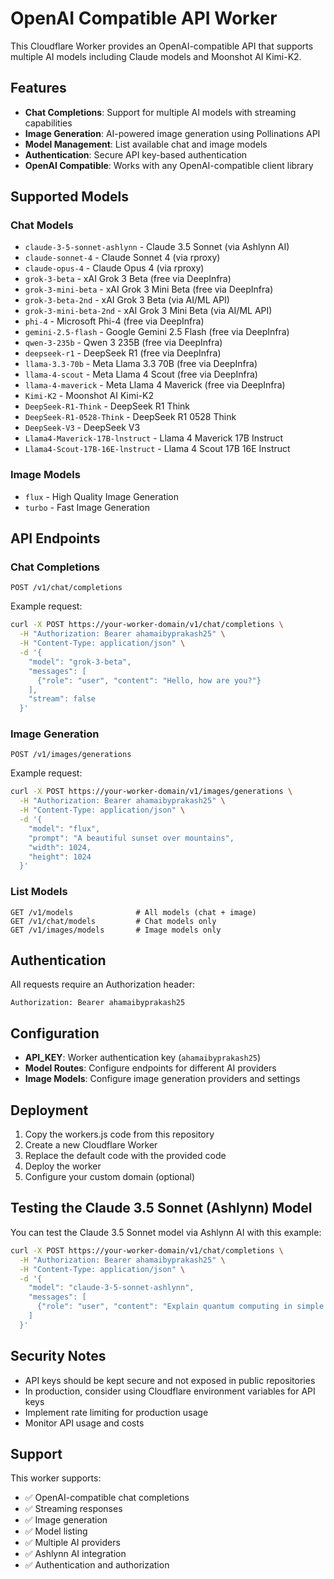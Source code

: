 # OpenAI Compatible API Worker

This Cloudflare Worker provides an OpenAI-compatible API that supports multiple AI models including Claude models and Moonshot AI Kimi-K2.

## Features

- **Chat Completions**: Support for multiple AI models with streaming capabilities
- **Image Generation**: AI-powered image generation using Pollinations API
- **Model Management**: List available chat and image models
- **Authentication**: Secure API key-based authentication
- **OpenAI Compatible**: Works with any OpenAI-compatible client library

## Supported Models

### Chat Models
- `claude-3-5-sonnet-ashlynn` - Claude 3.5 Sonnet (via Ashlynn AI)
- `claude-sonnet-4` - Claude Sonnet 4 (via rproxy)
- `claude-opus-4` - Claude Opus 4 (via rproxy)
- `grok-3-beta` - xAI Grok 3 Beta (free via DeepInfra)
- `grok-3-mini-beta` - xAI Grok 3 Mini Beta (free via DeepInfra)
- `grok-3-beta-2nd` - xAI Grok 3 Beta (via AI/ML API)
- `grok-3-mini-beta-2nd` - xAI Grok 3 Mini Beta (via AI/ML API)
- `phi-4` - Microsoft Phi-4 (free via DeepInfra)
- `gemini-2.5-flash` - Google Gemini 2.5 Flash (free via DeepInfra)
- `qwen-3-235b` - Qwen 3 235B (free via DeepInfra)
- `deepseek-r1` - DeepSeek R1 (free via DeepInfra)
- `llama-3.3-70b` - Meta Llama 3.3 70B (free via DeepInfra)
- `llama-4-scout` - Meta Llama 4 Scout (free via DeepInfra)
- `llama-4-maverick` - Meta Llama 4 Maverick (free via DeepInfra)
- `Kimi-K2` - Moonshot AI Kimi-K2
- `DeepSeek-R1-Think` - DeepSeek R1 Think
- `DeepSeek-R1-0528-Think` - DeepSeek R1 0528 Think
- `DeepSeek-V3` - DeepSeek V3
- `Llama4-Maverick-17B-lnstruct` - Llama 4 Maverick 17B Instruct
- `Llama4-Scout-17B-16E-lnstruct` - Llama 4 Scout 17B 16E Instruct

### Image Models
- `flux` - High Quality Image Generation
- `turbo` - Fast Image Generation

## API Endpoints

### Chat Completions
```
POST /v1/chat/completions
```

Example request:
```bash
curl -X POST https://your-worker-domain/v1/chat/completions \
  -H "Authorization: Bearer ahamaibyprakash25" \
  -H "Content-Type: application/json" \
  -d '{
    "model": "grok-3-beta",
    "messages": [
      {"role": "user", "content": "Hello, how are you?"}
    ],
    "stream": false
  }'
```

### Image Generation
```
POST /v1/images/generations
```

Example request:
```bash
curl -X POST https://your-worker-domain/v1/images/generations \
  -H "Authorization: Bearer ahamaibyprakash25" \
  -H "Content-Type: application/json" \
  -d '{
    "model": "flux",
    "prompt": "A beautiful sunset over mountains",
    "width": 1024,
    "height": 1024
  }'
```

### List Models
```
GET /v1/models              # All models (chat + image)
GET /v1/chat/models         # Chat models only
GET /v1/images/models       # Image models only
```

## Authentication

All requests require an Authorization header:
```
Authorization: Bearer ahamaibyprakash25
```

## Configuration

- **API_KEY**: Worker authentication key (`ahamaibyprakash25`)
- **Model Routes**: Configure endpoints for different AI providers
- **Image Models**: Configure image generation providers and settings

## Deployment

1. Copy the workers.js code from this repository
2. Create a new Cloudflare Worker
3. Replace the default code with the provided code
4. Deploy the worker
5. Configure your custom domain (optional)

## Testing the Claude 3.5 Sonnet (Ashlynn) Model

You can test the Claude 3.5 Sonnet model via Ashlynn AI with this example:

```bash
curl -X POST https://your-worker-domain/v1/chat/completions \
  -H "Authorization: Bearer ahamaibyprakash25" \
  -H "Content-Type: application/json" \
  -d '{
    "model": "claude-3-5-sonnet-ashlynn",
    "messages": [
      {"role": "user", "content": "Explain quantum computing in simple terms"}
    ]
  }'
```

## Security Notes

- API keys should be kept secure and not exposed in public repositories
- In production, consider using Cloudflare environment variables for API keys
- Implement rate limiting for production usage
- Monitor API usage and costs

## Support

This worker supports:
- ✅ OpenAI-compatible chat completions
- ✅ Streaming responses
- ✅ Image generation
- ✅ Model listing
- ✅ Multiple AI providers
- ✅ Ashlynn AI integration
- ✅ Authentication and authorization
